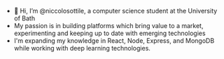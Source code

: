 - 👋 Hi, I’m @niccolosottile, a computer science student at the University of Bath
- My passion is in building platforms which bring value to a market, experimenting and keeping up to date with emerging technologies
- I'm expanding my knowledge in React, Node, Express, and MongoDB while working with deep learning technologies. 
